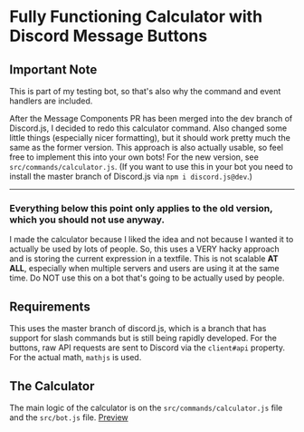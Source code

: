 # Fully Functioning Calculator with Discord Message Buttons

## Important Note

This is part of my testing bot, so that's also why the command and event handlers are included. 

After the Message Components PR has been merged into the dev branch of Discord.js, I decided to redo this calculator command. Also changed some little things (especially nicer formatting), but it should work pretty much the same as the former version. This approach is also actually usable, so feel free to implement this into your own bots! For the new version, see `src/commands/calculator.js`. (If you want to use this in your bot you need to install the master branch of Discord.js via `npm i discord.js@dev`.)

---
### **Everything below this point only applies to the old version, which you should not use anyway.** 


I made the calculator because I liked the idea and not because I wanted it to actually be used by lots of people. So, this uses a VERY hacky approach and is storing the current expression in a textfile. This is not scalable **AT ALL**, especially when multiple servers and users are using it at the same time. Do NOT use this on a bot that's going to be actually used by people.

## Requirements

This uses the master branch of discord.js, which is a branch that has support for slash commands but is still being rapidly developed. For the buttons, raw API requests are sent to Discord via the `client#api` property.
For the actual math, `mathjs` is used.

## The Calculator

The main logic of the calculator is on the `src/commands/calculator.js` file and the `src/bot.js` file.
[Preview](https://www.reddit.com/r/discordapp/comments/nombq7/i_implemented_a_fully_functioning_calculator/?utm_source=share&utm_medium=web2x&context=3)
